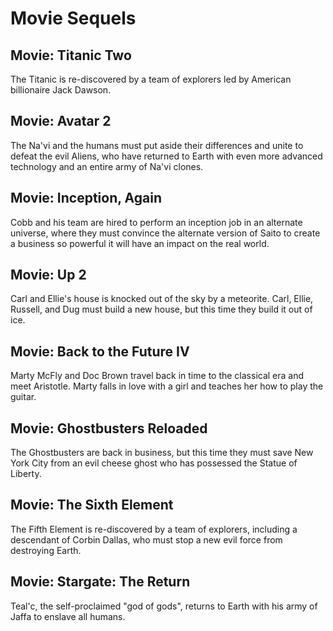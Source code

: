 # Movie Sequels

## Movie: Titanic Two
The Titanic is re-discovered by a team of explorers led by American billionaire Jack Dawson.

## Movie: Avatar 2
The Na'vi and the humans must put aside their differences and unite to defeat the evil Aliens, who have returned to Earth with even more advanced technology and an entire army of Na'vi clones.

## Movie: Inception, Again
Cobb and his team are hired to perform an inception job in an alternate universe, where they must convince the alternate version of Saito to create a business so powerful it will have an impact on the real world.

## Movie: Up 2
Carl and Ellie's house is knocked out of the sky by a meteorite. Carl, Ellie, Russell, and Dug must build a new house, but this time they build it out of ice.

## Movie: Back to the Future IV
Marty McFly and Doc Brown travel back in time to the classical era and meet Aristotle. Marty falls in love with a girl and teaches her how to play the guitar.

## Movie: Ghostbusters Reloaded
The Ghostbusters are back in business, but this time they must save New York City from an evil cheese ghost who has possessed the Statue of Liberty.

## Movie: The Sixth Element
The Fifth Element is re-discovered by a team of explorers, including a descendant of Corbin Dallas, who must stop a new evil force from destroying Earth.

## Movie: Stargate: The Return
Teal'c, the self-proclaimed "god of gods", returns to Earth with his army of Jaffa to enslave all humans.
